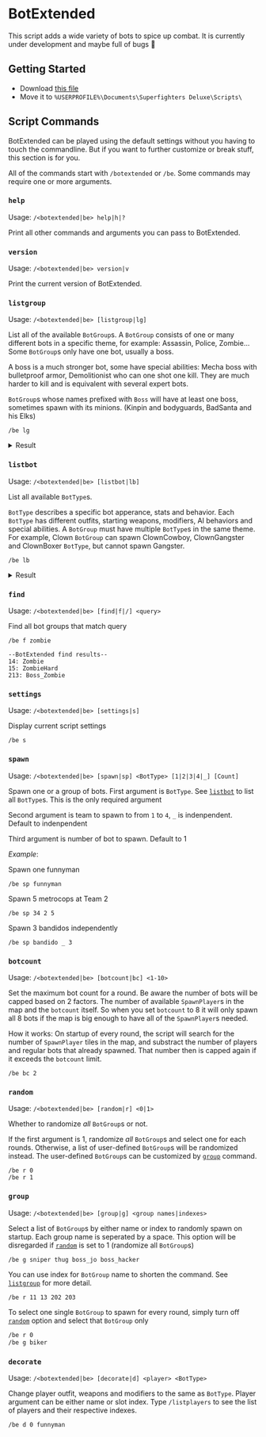 # BotExtended

This script adds a wide variety of bots to spice up combat. It is currently
under development and maybe full of bugs :bug:

## Getting Started

- Download [this file](src/BotExtended/BotExtended.txt)
- Move it to `%USERPROFILE%\Documents\Superfighters Deluxe\Scripts\`

## Script Commands

BotExtended can be played using the default settings without you having to touch the commandline. But if you want to further customize or break stuff, this section is for you.

All of the commands start with `/botextended` or `/be`. Some commands may require one or more arguments.

### `help`

Usage: `/<botextended|be> help|h|?`

Print all other commands and arguments you can pass to BotExtended.

### `version`

Usage: `/<botextended|be> version|v`

Print the current version of BotExtended.

### `listgroup`

Usage: `/<botextended|be> [listgroup|lg]`

List all of the available `BotGroup`s. A `BotGroup` consists of one or many different bots in a specific theme, for example: Assassin, Police, Zombie... Some `BotGroup`s only have one bot, usually a boss.

A boss is a much stronger bot, some have special abilities: Mecha boss with bulletproof armor, Demolitionist who can one shot one kill. They are much harder to kill and is equivalent with several expert bots.

`BotGroup`s whose names prefixed with `Boss` will have at least one boss, sometimes spawn with its minions. (Kinpin and bodyguards, BadSanta and his Elks)

```
/be lg
```


<details>
  <summary>Result</summary>

```
0: Assassin
1: Agent
2: Bandido
3: Biker
4: Clown
5: Cowboy
6: Gangster
7: Marauder
8: MetroCop
9: Police
10: PoliceSWAT
11: Sniper
12: Soldier
13: Thug
14: Zombie
15: ZombieHard
200: Boss_Demolitionist
201: Boss_Funnyman
202: Boss_Jo
203: Boss_Hacker
204: Boss_Incinerator
205: Boss_Kingpin
206: Boss_MadScientist
207: Boss_Meatgrinder
208: Boss_Mecha
209: Boss_MetroCop
210: Boss_Ninja
211: Boss_Santa
212: Boss_Teddybear
213: Boss_Zombie
```
</details>


### `listbot`

Usage: `/<botextended|be> [listbot|lb]`

List all available `BotType`s.

`BotType` describes a specific bot apperance, stats and behavior. Each `BotType` has different outfits, starting weapons, modifiers, AI behaviors and special abilities. A `BotGroup` must have multiple `BotType`s in the same theme. For example, Clown `BotGroup` can spawn ClownCowboy, ClownGangster and ClownBoxer `BotType`, but cannot spawn Gangster.

```
/be lb
```

<details>
    <summary>Result</summary>

```
0: None
1: AssassinMelee
2: AssassinRange
3: Agent
4: Agent2
5: Bandido
6: Biker
7: BikerHulk
8: Bodyguard
9: Bodyguard2
10: ClownBodyguard
11: ClownBoxer
12: ClownCowboy
13: ClownGangster
14: Cowboy
15: Demolitionist
16: Elf
17: Hacker
18: Jo
19: Fritzliebe
20: Funnyman
21: Gangster
22: GangsterHulk
23: Incinerator
24: Kingpin
25: Kriegb
26: MarauderBiker
27: MarauderCrazy
28: MarauderNaked
29: MarauderRifleman
30: MarauderRobber
31: MarauderTough
32: Meatgrinder
33: Mecha
34: MetroCop
35: MetroCop2
36: Mutant
37: NaziLabAssistant
38: NaziMuscleSoldier
39: NaziScientist
40: NaziSoldier
41: SSOfficer
42: Ninja
43: Police
44: PoliceSWAT
45: Santa
46: Sniper
47: Soldier
48: Soldier2
49: Teddybear
50: Babybear
51: Thug
52: ThugHulk
53: Zombie
54: ZombieAgent
55: ZombieBruiser
56: ZombieChild
57: ZombieFat
58: ZombieFighter
59: ZombieFlamer
60: ZombieGangster
61: ZombieNinja
62: ZombiePolice
63: ZombiePrussian
64: BaronVonHauptstein
65: ZombieSoldier
66: ZombieThug
67: ZombieWorker
```
</details>

### `find`

Usage: `/<botextended|be> [find|f|/] <query>`

Find all bot groups that match query

```
/be f zombie
```

```
--BotExtended find results--
14: Zombie
15: ZombieHard
213: Boss_Zombie
```

### `settings`

Usage: `/<botextended|be> [settings|s]`

Display current script settings

```
/be s
```

### `spawn`

Usage: `/<botextended|be> [spawn|sp] <BotType> [1|2|3|4|_] [Count]`

Spawn one or a group of bots. First argument is `BotType`. See [`listbot`](#listbot) to list all `BotType`s. This is the only required argument

Second argument is team to spawn to from `1` to `4`, `_` is indenpendent. Default to indenpendent

Third argument is number of bot to spawn. Default to 1

*Example*:

Spawn one funnyman

```
/be sp funnyman
```

Spawn 5 metrocops at Team 2

```
/be sp 34 2 5
```

Spawn 3 bandidos independently

```
/be sp bandido _ 3
```

### `botcount`

Usage: `/<botextended|be> [botcount|bc] <1-10>`

Set the maximum bot count for a round. Be aware the number of bots will be capped based on 2 factors. The number of available `SpawnPlayer`s in the map and the `botcount` itself. So when you set `botcount` to 8 it will only spawn all 8 bots if the map is big enough to have all of the `SpawnPlayer`s needed.

How it works: On startup of every round, the script will search for the number of `SpawnPlayer` tiles in the map, and substract the number of players and regular bots that already spawned. That number then is capped again if it exceeds the `botcount` limit.

```
/be bc 2
```

### `random`

Usage: `/<botextended|be> [random|r] <0|1>`

Whether to randomize *all* `BotGroup`s or not.

If the first argument is 1, randomize *all* `BotGroup`s and select one for each rounds. Otherwise, a list of user-defined `BotGroup`s will be randomized instead. The user-defined `BotGroup`s can be customized by [`group`](#group) command.

```
/be r 0
/be r 1
```

### `group`

Usage: `/<botextended|be> [group|g] <group names|indexes>`

Select a list of `BotGroup`s by either name or index to randomly spawn on startup. Each group name is seperated by a space. This option will be disregarded if [`random`](#random) is set to 1 (randomize all `BotGroup`s)

```bash
/be g sniper thug boss_jo boss_hacker
```

You can use index for `BotGroup` name to shorten the command. See [`listgroup`](#listgroup) for more detail.

```
/be r 11 13 202 203
```

To select one single `BotGroup` to spawn for every round, simply turn off [`random`](#random) option and select that `BotGroup` only

```bash
/be r 0
/be g biker
```

### `decorate`

Usage: `/<botextended|be> [decorate|d] <player> <BotType>`

Change player outfit, weapons and modifiers to the same as `BotType`. Player argument can be either name or slot index. Type `/listplayers`
to see the list of players and their respective indexes.

```
/be d 0 funnyman
```